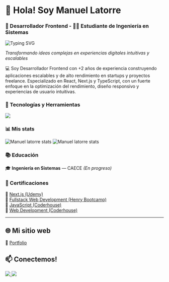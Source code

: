 <div>

# 👋 Hola! Soy Manuel Latorre
### 🚀 Desarrollador Frontend - 👨‍🎓 Estudiante de Ingeniería en Sistemas

<img src="https://readme-typing-svg.herokuapp.com?font=Fira+Code&size=22&duration=3000&pause=1000&color=58A6FF&width=600&lines=Frontend+Developer+%7C+React+%26+Next.js;Systems+Engineering+Student;Passionate+about+Clean+UI%2FUX;Building+Scalable+Web+Applications" alt="Typing SVG" />

</div>


<div>


*Transformando ideas complejas en experiencias digitales intuitivas y escalables*

</div>


💻 Soy Desarrollador Frontend con +2 años de experiencia construyendo aplicaciones escalables y de alto rendimiento en startups y
proyectos freelance. Especializado en React, Next.js y TypeScript, con un fuerte enfoque en la optimización del rendimiento,
diseño responsivo y experiencias de usuario intuitivas.



### 🚀 Tecnologías y Herramientas

  <a href="https://skillicons.dev">
    <img src="https://skillicons.dev/icons?i=html,css,tailwindcss,javascript,typescript,react,next,nodejs,postgresql,docker" />
  </a>

  
  ### 📊 Mis stats
<div align="start">
  <img src="https://github-readme-stats.vercel.app/api?username=Manuel-latorre&theme=gotham&show_icons=true&hide_border=true&count_private=true" alt="Manuel latorre stats" />
  <img src="https://github-readme-stats.vercel.app/api/top-langs/?username=Manuel-latorre&theme=gotham&show_icons=true&hide_border=true&layout=compact" alt="Manuel latorre stats" />
</div>


### 📚 Educación

🎓 **Ingeniería en Sistemas** — CAECE *(En progreso)*

### 🥇 Certificaciones

🔗 [Next.js (Udemy)](https://udemy-certificate.s3.amazonaws.com/pdf/UC-bdb0ceaf-72ba-403e-be10-b6c07180bd2e.pdf)  
🔗 [Fullstack Web Development (Henry Bootcamp)](https://d2rf2c6bvm78n9.cloudfront.net/new-cert?id=40eb3a43f4e99e01b4d8da0200a95313da96dcccbad692874374098e18a3ea62)  
🔗 [JavaScript (Coderhouse)](https://pub.coderhouse.com/legacy-certificates/6330864317e95b000e749fc0?lang=es)  
🔗 [Web Development (Coderhouse)](https://pub.coderhouse.com/legacy-certificates/628e91de29515c00200abd3b?lang=es)



---

## 🌐 Mi sitio web

  🔗 <a href="https://www.manuellatorre.com/">
   Portfolio
  </a>

  
## 📫 Conectemos!

<div align="start">
  <a href="mailto:manuel.latorre11@gmail.com">
    <img src="https://skillicons.dev/icons?i=gmail" />
  </a>
  <a href="https://www.linkedin.com/in/manuel-latorre-frontend-developer/">
    <img src="https://skillicons.dev/icons?i=linkedin" />
  </a>
</div>



